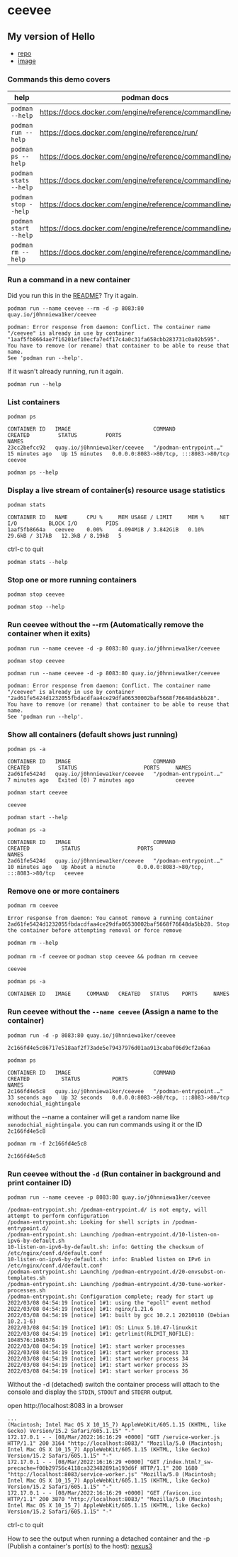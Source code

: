 # ceevee
## My version of Hello 
- [repo](https://github.com/J0hnnieWa1ker/resumetemplate)
- [image](https://quay.io/repository/j0hnniewa1ker/ceevee)

### Commands this demo covers
help | podman docs
---- | ----
`podman --help` | https://docs.docker.com/engine/reference/commandline/cli/
`podman run --help` | https://docs.docker.com/engine/reference/run/
`podman ps --help` | https://docs.docker.com/engine/reference/commandline/ps/
`podman stats --help` | https://docs.docker.com/engine/reference/commandline/stats/
`podman stop --help` | https://docs.docker.com/engine/reference/commandline/stop/
`podman start --help` | https://docs.docker.com/engine/reference/commandline/start/
`podman rm --help` | https://docs.docker.com/engine/reference/commandline/rm/

### Run a command in a new container
Did you run this in the [README](README.md)? Try it again.

`podman run --name ceevee --rm -d -p 8083:80 quay.io/j0hnniewa1ker/ceevee`
```
podman: Error response from daemon: Conflict. The container name "/ceevee" is already in use by container "1aaf5fb8664ae7f16201ef10ecfa7e4f17c4a0c31fa658cbb283731c0a02b595". You have to remove (or rename) that container to be able to reuse that name.
See 'podman run --help'.
```
If it wasn't already running, run it again.

`podman run --help`

### List containers
`podman ps`
```
CONTAINER ID   IMAGE                          COMMAND                  CREATED         STATUS         PORTS                                   NAMES
23cc2befcc92   quay.io/j0hnniewa1ker/ceevee   "/podman-entrypoint.…"   15 minutes ago   Up 15 minutes   0.0.0.0:8083->80/tcp, :::8083->80/tcp   ceevee
```
`podman ps --help`
### Display a live stream of container(s) resource usage statistics
`podman stats`
```
CONTAINER ID   NAME      CPU %     MEM USAGE / LIMIT     MEM %     NET I/O          BLOCK I/O         PIDS
1aaf5fb8664a   ceevee    0.00%     4.094MiB / 3.842GiB   0.10%     29.6kB / 317kB   12.3kB / 8.19kB   5
```
ctrl-c to quit

`podman stats --help`
### Stop one or more running containers
`podman stop ceevee`

`podman stop --help`

### Run ceevee without the --rm (Automatically remove the container when it exits)
`podman run --name ceevee -d -p 8083:80 quay.io/j0hnniewa1ker/ceevee`

`podman stop ceevee`

`podman run --name ceevee -d -p 8083:80 quay.io/j0hnniewa1ker/ceevee`
```
podman: Error response from daemon: Conflict. The container name "/ceevee" is already in use by container "2ad61fe5424d1232055fbdacdfaa4ce29dfa06530002baf5668f76648da5bb28". You have to remove (or rename) that container to be able to reuse that name.
See 'podman run --help'.
```
### Show all containers (default shows just running)
`podman ps -a`
```
CONTAINER ID   IMAGE                          COMMAND                  CREATED         STATUS                     PORTS     NAMES
2ad61fe5424d   quay.io/j0hnniewa1ker/ceevee   "/podman-entrypoint.…"   7 minutes ago   Exited (0) 7 minutes ago             ceevee
```
`podman start ceevee`
```
ceevee
```
`podman start --help`

`podman ps -a`
```
CONTAINER ID   IMAGE                          COMMAND                  CREATED          STATUS                  PORTS                                   NAMES
2ad61fe5424d   quay.io/j0hnniewa1ker/ceevee   "/podman-entrypoint.…"   10 minutes ago   Up About a minute       0.0.0.0:8083->80/tcp, :::8083->80/tcp   ceevee
```
### Remove one or more containers
`podman rm ceevee`
```
Error response from daemon: You cannot remove a running container 2ad61fe5424d1232055fbdacdfaa4ce29dfa06530002baf5668f76648da5bb28. Stop the container before attempting removal or force remove
```
`podman rm --help`

`podman rm -f ceevee` or `podman stop ceevee && podman rm ceevee`
```
ceevee
```
`podman ps -a`
```      
CONTAINER ID   IMAGE     COMMAND   CREATED   STATUS    PORTS     NAMES
```

### Run ceevee without the `--name ceevee` (Assign a name to the container)
`podman run -d -p 8083:80 quay.io/j0hnniewa1ker/ceevee`
``` 
2c166fd4e5c86717e518aaf2f73ade5e79437976d01aa913cabaf06d9cf2a6aa
```
`podman ps`
```
CONTAINER ID   IMAGE                          COMMAND                  CREATED          STATUS          PORTS                                   NAMES
2c166fd4e5c8   quay.io/j0hnniewa1ker/ceevee   "/podman-entrypoint.…"   33 seconds ago   Up 32 seconds   0.0.0.0:8083->80/tcp, :::8083->80/tcp   xenodochial_nightingale
```
without the --name a container will get a random name like `xenodochial_nightingale`. you can run commands using it or the ID `2c166fd4e5c8`

`podman rm -f 2c166fd4e5c8`
```
2c166fd4e5c8
```
### Run ceevee without the `-d` (Run container in background and print container ID)
`podman run --name ceevee -p 8083:80 quay.io/j0hnniewa1ker/ceevee`
``` 
/podman-entrypoint.sh: /podman-entrypoint.d/ is not empty, will attempt to perform configuration
/podman-entrypoint.sh: Looking for shell scripts in /podman-entrypoint.d/
/podman-entrypoint.sh: Launching /podman-entrypoint.d/10-listen-on-ipv6-by-default.sh
10-listen-on-ipv6-by-default.sh: info: Getting the checksum of /etc/nginx/conf.d/default.conf
10-listen-on-ipv6-by-default.sh: info: Enabled listen on IPv6 in /etc/nginx/conf.d/default.conf
/podman-entrypoint.sh: Launching /podman-entrypoint.d/20-envsubst-on-templates.sh
/podman-entrypoint.sh: Launching /podman-entrypoint.d/30-tune-worker-processes.sh
/podman-entrypoint.sh: Configuration complete; ready for start up
2022/03/08 04:54:19 [notice] 1#1: using the "epoll" event method
2022/03/08 04:54:19 [notice] 1#1: nginx/1.21.6
2022/03/08 04:54:19 [notice] 1#1: built by gcc 10.2.1 20210110 (Debian 10.2.1-6) 
2022/03/08 04:54:19 [notice] 1#1: OS: Linux 5.10.47-linuxkit
2022/03/08 04:54:19 [notice] 1#1: getrlimit(RLIMIT_NOFILE): 1048576:1048576
2022/03/08 04:54:19 [notice] 1#1: start worker processes
2022/03/08 04:54:19 [notice] 1#1: start worker process 33
2022/03/08 04:54:19 [notice] 1#1: start worker process 34
2022/03/08 04:54:19 [notice] 1#1: start worker process 35
2022/03/08 04:54:19 [notice] 1#1: start worker process 36
```
Without the -d (detached) switch the container process will attach to the console and display the `STDIN`, `STDOUT` and `STDERR` output.

open http://localhost:8083 in a browser
```
...
(Macintosh; Intel Mac OS X 10_15_7) AppleWebKit/605.1.15 (KHTML, like Gecko) Version/15.2 Safari/605.1.15" "-"
172.17.0.1 - - [08/Mar/2022:16:16:29 +0000] "GET /service-worker.js HTTP/1.1" 200 3164 "http://localhost:8083/" "Mozilla/5.0 (Macintosh; Intel Mac OS X 10_15_7) AppleWebKit/605.1.15 (KHTML, like Gecko) Version/15.2 Safari/605.1.15" "-"
172.17.0.1 - - [08/Mar/2022:16:16:29 +0000] "GET /index.html?_sw-precache=f00b29756c4118ca323482891a193d6f HTTP/1.1" 200 1680 "http://localhost:8083/service-worker.js" "Mozilla/5.0 (Macintosh; Intel Mac OS X 10_15_7) AppleWebKit/605.1.15 (KHTML, like Gecko) Version/15.2 Safari/605.1.15" "-"
172.17.0.1 - - [08/Mar/2022:16:16:29 +0000] "GET /favicon.ico HTTP/1.1" 200 3870 "http://localhost:8083/" "Mozilla/5.0 (Macintosh; Intel Mac OS X 10_15_7) AppleWebKit/605.1.15 (KHTML, like Gecko) Version/15.2 Safari/605.1.15" "-"
```
ctrl-c to quit


How to see the output when running a detached container and the -p (Publish a container's port(s) to the host): [nexus3](nexus3.md)